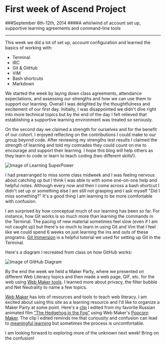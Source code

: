 First week of Ascend Project
=========
###September 8th-12th, 2014 
####A whirlwind of account set up, supportive learning agreements and command-line tools
_________



This week we did a lot of set up, account configuration and learned the basics of working with:
* Terminal 
* IRC 
* Git & GitHub
* VIM
* Bash shortcuts
* Markdown 

We started the week by laying down class agreements, attendance expectations, and assessing our strengths and how we can use them to support our learning. Overall I was delighted by the thoughtfulness and excitement of our first day. Initially, I was disappointed we didn't dive right into more technical topics but by the end of the day I felt relieved that establishing a supportive learning environment was treated so seriously. 

On the second day we claimed a strength for ourselves and for the benefit of our cohort. I enjoyed reflecting on the contributions I could make to our group beyond code.  After reviewing my strengths test results I claimed the strength of learning and told my comrades they could count on me to encourage and support their learning. I hope this blog will help others as they learn to code or learn to teach coding (two different skills!). 

![Image of Learning SuperPower](http://www.lifestylescience.eu/pictures/4d5f106509ed069fce15de8a0f7e8a81.jpg)

I had prearranged to miss some class midweek and I was feeling nervous about catching up but I think I was able to with some one-on-one help and helpful notes. Although every now and then I come across a bash shortcut I didn't set up or something else I am still not grasping and I ask myself "Did I miss something?" It's a good thing I am learning to be more comfortable with confusion.

I am surprised by how conceptual much of our learning has been so far. For instance, how Git works is so much more than learning the commands in the Terminal. The pacing of new material sometimes feel slow (even if I am not caught up) but there's so much to learn in using Git and Vim that I feel like we could spend 6 weeks on just learning the ins and outs of these programs. [Git Immersion](http://gitimmersion.com/) is a helpful tutorial we used for setting up Git in the Terminal. 

Here's a diagram I recreated from class on how GitHub works: 

![Image of GitHub Diagram](https://33.media.tumblr.com/b60f16886db7ef34b686dde72f2c8d8e/tumblr_nbykqt4Edt1sc7u63o1_500.jpg)


By the end the week we held a Maker Party, where we presented on different Web Literacy topics and then made a web page, GIF, etc. for the web using [Web Maker tools](https://webmaker.org/en-US/tools). I learned more about privacy, the filter bubble and Net Neutrality to name a few topics. 

[Web Maker](https://webmaker.org/en-US/resources) has lots of resources and tools to teach web literacy. I am excited about using this site as a learning resource and I'd like to organize a Maker Party at some point. Here's a [clip](https://jmarlena.makes.org/popcorn/2a4t) I edited from my favorite Russian animated film ["The Hedgehog in the Fog"](https://www.youtube.com/watch?v=oW0jvJC2rvM) using Web Maker's [Popcorn Maker](https://popcorn.webmaker.org/en-US/editor/). The clip I edited reminds me that curiousity and confusion can lead to [meaningful learning](http://www.scientificamerican.com/podcast/episode/confusion-helps-us-learn-12-06-25/) but sometimes the process is uncomfortable. 

I am looking forward to exploring more of the unknown next week! Bring on the confusion! 
